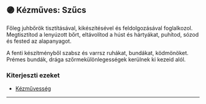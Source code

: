 ## 🟣 Kézműves: Szűcs

Főleg juhbőrök tisztításával, kikészítésével és feldolgozásával foglalkozol. Megtisztítod a lenyúzott bőrt, eltávolítod a húst és hártyákat, puhítod, sózod és fested az alapanyagot.

A fenti készítményből szabsz és varrsz ruhákat, bundákat, ködmönöket. Prémes bundák, drága szőrmekülönlegességek kerülnek ki kezeid alól.

### Kiterjeszti ezeket

- [Kézművesség](../kepzettsegek.szekunder/kezmuvesseg.md)

---
